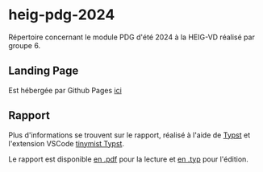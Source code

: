 # heig-pdg-2024

Répertoire concernant le module PDG d'été 2024 à la HEIG-VD réalisé par groupe 6.

## Landing Page

Est hébergée par Github Pages [ici](https://guggisbergsimon.github.io/heig-pdg-2024)

## Rapport

Plus d'informations se trouvent sur le rapport, réalisé à l'aide de [Typst](https://typst.app/) et l'extension VSCode [tinymist Typst](https://marketplace.visualstudio.com/items?itemName=myriad-dreamin.tinymist).

Le rapport est disponible [en .pdf](/rapport/rapport.pdf) pour la lecture et [en .typ](/rapport/rapport.typ) pour l'édition.
